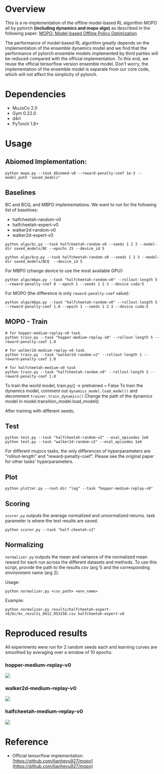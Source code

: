 # Overview

This is a re-implementation of the offline model-based RL algorithm MOPO all by pytorch **(including dynamics and mopo algo)** as described in the following paper: [MOPO: Model-based Offline Policy Optimization](https://arxiv.org/pdf/2005.13239.pdf)

The performance of model-based RL algorithm greatly depends on the implementation of the ensemble dynamics model and we find that the performance of pytorch ensemble models implemented by third parties will be reduced compared with the official implementation. To this end, we reuse the official tensorflow version ensemble model. Don't worry, the implementation of the ensemble model is separate from our core code, which will not affect the simplicity of pytorch.

# Dependencies

- MuJoCo 2.0
- Gym 0.22.0
- d4rl
- PyTorch 1.8+

# Usage


## Abiomed Implementation:

```
python mopo.py --task Abiomed-v0 --reward-penalty-coef 1e-3 --model_path 'saved_models"
```

## Baselines

BC and BCQ, and MBPO implementations. We want to run for the following list of baselines:

- halfcheetah-random-v0
- halfcheetah-expert-v0
- walker2d-random-v0
- walker2d-expert-v0

```
python algo/bc.py --task halfcheetah-random-v0 --seeds 1 2 3 --model-dir saved_models/BC --epochs 25 --device_id 5

python algo/bcq.py --task halfcheetah-random-v0 --seeds 1 2 3 --model-dir saved_models/BCQ  --device_id 5
```

For MBPO (change device to use the most available GPU):
```
python algo/mbpo.py --task "halfcheetah-random-v0" --rollout-length 5 --reward-penalty-coef 0 --epoch 1 --seeds 1 2 3 --device cuda:5 
```

For MOPO (the difference is only `reward-penalty-coef` value):

```
python algo/mbpo.py --task "halfcheetah-random-v0" --rollout-length 5 --reward-penalty-coef 1.0 --epoch 1 --seeds 1 2 3 --device cuda:5 
```

## MOPO - Train

```
# for hopper-medium-replay-v0 task
python train.py --task "hopper-medium-replay-v0" --rollout-length 5 --reward-penalty-coef 1.0 

# for walker2d-medium-replay-v0 task
python train.py --task "walker2d-random-v2" --rollout-length 1 --reward-penalty-coef 1.0 

# for halfcheetah-medium-v0 task
python train.py --task "halfcheetah-random-v0" --rollout-length 5 --reward-penalty-coef 1.0 

```
To train the world model, train.py() -> pretrained = False
To train the dynamics model, comment out ```dynamics_model.load_model()``` and decomment ```trainer.train_dynamics()```
Change the path of the dynamics model in model.transition_model.load_model()


After training with different seeds;


## Test
```
python test.py --task "halfcheetah-random-v2" --eval_episodes 1e6
python test.py --task "walker2d-random-v2" --eval_episodes 1e6

```

For different mujoco tasks, the only differences of hyperparameters are "rollout-length" and "reward-penalty-coef". Please see the original paper for other tasks' hyperparameters.

## Plot

```
python plotter.py --root-dir "log" --task "hopper-medium-replay-v0"
```
## Scoring

```scorer.py``` outputs the average normalized and unnormalized returns. task parameter is where the test results are saved.

```
python scorer.py --task "half-cheetah-v2"
```

## Normalizing

```normalizer.py``` outputs the mean and variance of the normalized mean reward for each run across the different datasets and methods. To use this script, provide the path to the results csv (arg 1) and the corresponding environment name (arg 2).

Usage:
```
python normalizer.py <csv_path> <env_name>
```

Example:

```
python normalizer.py results/halfcheetah-expert-v0/bc/bc_results_0412_053158.csv halfcheetah-expert-v0
```

# Reproduced results
All experiments were run for 2 random seeds each and learning curves are smoothed by averaging over a window of 10 epochs.

### hopper-medium-replay-v0

![](results/hopper-medium-replay.png)

### walker2d-medium-replay-v0

![](results/walker2d-medium-replay.png)

### halfcheetah-medium-replay-v0

![](results/halfcheetah-medium-replay.png)

# Reference

- Official tensorflow implementation: [https://github.com/tianheyu927/mopo](https://github.com/tianheyu927/mopo)
